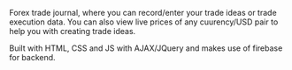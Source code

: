  Forex trade journal, where you can record/enter your trade ideas or trade execution data. You can also view live prices of any cuurency/USD pair to help you with creating trade ideas.

Built with HTML, CSS and JS with AJAX/JQuery and makes use of firebase for backend.
